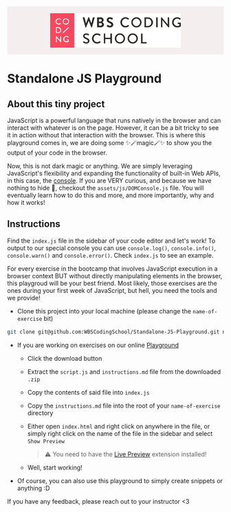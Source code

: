 <div style='background-color:#f4eeee; padding: 1rem;'>
    <img style='display:block; height:80px; margin: 0 auto;' src="/assets/images/logo.svg" alt="WBS Coding School" />
</div>

# Standalone JS Playground

## About this tiny project

JavaScript is a powerful language that runs natively in the browser and can interact with whatever is on the page. However, it can be a bit tricky to see it in action without that interaction with the browser. This is where this playground comes in, we are doing some ✨🪄magic🪄✨ to show you the output of your code in the browser.

Now, this is not dark magic or anything. We are simply leveraging JavaScript's flexibility and expanding the functionality of built-in Web APIs, in this case, the [console](https://developer.mozilla.org/en-US/docs/Web/API/console). If you are VERY curious, and because we have nothing to hide 🫣, checkout the `assets/js/DOMConsole.js` file. You will eventually learn how to do this and more, and more importantly, why and how it works!

## Instructions

Find the `index.js` file in the sidebar of your code editor and let's work! To output to our special console you can use `console.log()`, `console.info()`, `console.warn()` and `console.error()`. Check `index.js` to see an example.

For every exercise in the bootcamp that involves JavaScript execution in a browser context BUT without directly manipulating elements in the browser, this playgroud will be your best friend. Most likely, those exercises are the ones during your first week of JavaScript, but hell, you need the tools and we provide!

- Clone this project into your local machine (please change the `name-of-exercise` bit)

```bash
git clone git@github.com:WBSCodingSchool/Standalone-JS-Playground.git name-of-exercise
```

- If you are working on exercises on our online [Playground](https://playground.wbscod.in/)

  - Click the download button

  - Extract the `script.js` and `instructions.md` file from the downloaded `.zip`
  - Copy the contents of said file into `index.js`
  - Copy the `instructions.md` file into the root of your `name-of-exercise` directory
  - Either open `index.html` and right click on anywhere in the file, or simply right click on the name of the file in the sidebar and select `Show Preview`

    > ⚠️ You need to have the [Live Preview](https://marketplace.visualstudio.com/items?itemName=ms-vscode.live-server) extension installed!

  - Well, start working!

- Of course, you can also use this playground to simply create snippets or anything :D

If you have any feedback, please reach out to your instructor <3
